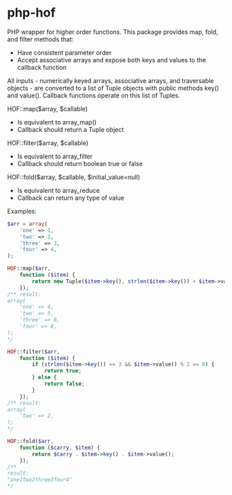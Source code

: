 # php-hof
PHP wrapper for higher order functions. This package
provides map, fold, and filter methods that:
* Have consistent parameter order
* Accept associative arrays and expose both keys and
  values to the callback function

All inputs - numerically keyed arrays, associative arrays,
and traversable objects - are converted to a list of Tuple
objects with public methods key() and value(). Callback
functions operate on this list of Tuples.

HOF::map($array, $callable)
* Is equivalent to array_map()
* Callback should return a Tuple object

HOF::filter($array, $callable)
* Is equivalent to array_filter
* Callback should return boolean true or false

HOF::fold($array, $callable, $initial_value=null)
* Is equivalent to array_reduce
* Callback can return any type of value

Examples:
```php
$arr = array(
    'one' => 1,
    'two' => 2,
    'three' => 3,
    'four' => 4,
);

HOF::map($arr, 
    function ($item) {
        return new Tuple($item->key(), strlen($item->key()) + $item->value());
    });
/** result:
array(
    'one' => 4,
    'two' => 5,
    'three' => 8,
    'four' => 8,
);
*/

HOF::filter($arr,
    function ($item) {
        if (strlen($item->key()) == 3 && $item->value() % 2 == 0) {
            return true;
        } else {
            return false;
        }
    });
/** result:
array(
    'two' => 2,
);
*/

HOF::fold($arr,
    function ($carry, $item) {
        return $carry . $item->key() . $item->value();
    });
/**
result:
"one1two2three3four4"
*/
```
